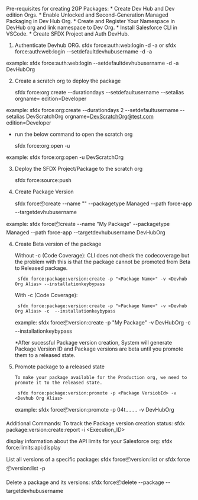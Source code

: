 Pre-requisites for creating 2GP Packages:
	* Create Dev Hub and Dev edition Orgs.
	* Enable Unlocked and Second-Generation Managed Packaging in  Dev Hub Org.
	* Create and Register Your Namespace in DevHub org and link namespace to Dev Org.
	* Install Salesforce CLI in VSCode.
	* Create SFDX Project and Auth DevHub.

1) Authenticate Devhub ORG.
	sfdx force:auth:web:login -d -a <Devhub Org Alias>
or
	sfdx force:auth:web:login --setdefaultdevhubusername -d -a  <Devhub Org Alias>

example: sfdx force:auth:web:login --setdefaultdevhubusername -d -a  DevHubOrg

2) Create a scratch org to deploy the package

	sfdx force:org:create --durationdays <ScratchOrg Duration> --setdefaultusername --setalias <ScratchOrg Alias> orgname=<ScratchOrg name> edition=Developer

example: sfdx force:org:create --durationdays 2 --setdefaultusername --setalias DevScratchOrg orgname=DevScratchOrg@test.com edition=Developer

* run the below command to open the scratch org

	sfdx force:org:open -u <ScratchOrg Alias>

example: sfdx force:org:open -u DevScratchOrg

3) Deploy the SFDX Project/Package to the scratch org

	sfdx force:source:push

3) Create Package Version

	sfdx force:package:create --name "<Package Name>" --packagetype Managed --path force-app --targetdevhubusername <Devhub Org Alias>

example: sfdx force:package:create --name "My Package" --packagetype Managed --path force-app --targetdevhubusername DevHubOrg


4) Create Beta version of the package

	Without -c (Code Coverage): CLI does not check the codecoverage but the problem with this is that the package cannot be promoted from Beta to Released package.

		sfdx force:package:version:create -p "<Package Name>" -v <Devhub Org Alias> --installationkeybypass
		
	With -c (Code Coverage):

		sfdx force:package:version:create -p "<Package Name>" -v <Devhub Org Alias> -c  --installationkeybypass
	example:
		sfdx force:package:version:create -p "My Package" -v DevHubOrg -c --installationkeybypass

	*After sucessful Package version creation, System will generate Package Version ID and Package versions are beta until you promote them to a released state.

5) Promote package to a released state

       To make your package available for the Production org, we need to promote it to the released state.

		sfdx force:package:version:promote -p <Package VersiobId> -v <Devhub Org Alias>
	example:
		sfdx force:package:version:promote -p 04t........ -v DevHubOrg


Additional Commands:
To track the Package version creation status:
	sfdx package:version:create:report -i <Execution_ID>

display information about the API limits for your Salesforce org:
	sfdx force:limits:api:display

List all versions of a specific package:
	sfdx force:package:version:list
	or
	sfdx force:package:version:list -p <Package Id>

Delete a package and its versions:
	 sfdx force:package:delete --package <Package Version Id> --targetdevhubusername <Devhub Org Alias>    
